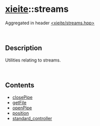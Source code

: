 # [xieite](./xieite.md)\:\:streams
Aggregated in header [<xieite/streams.hpp>](../include/xieite/streams.hpp)

&nbsp;

## Description
Utilities relating to streams.

&nbsp;

## Contents
- [closePipe](./namespaces/streams/close_pipe.md)
- [getFile](./namespaces/streams/get_file.md)
- [openPipe](./namespaces/streams/open_pipe.md)
- [position](./namespaces/streams/position.md)
- [standard_controller](./namespaces/streams/standard_controller.md)

